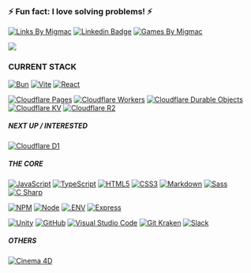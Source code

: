 ### ⚡ Fun fact: I love solving problems!  ⚡

[![Links By Migmac](https://img.shields.io/badge/Links_by-Migmac-dc3545?style=flat-square)](https://migmac.alltway.com) 
[![Linkedin Badge](https://img.shields.io/badge/-Miguel_Matos-0077B5?style=flat-square&logo=Linkedin&logoColor=white&link=https://www.linkedin.com/in/nirgn)](https://www.linkedin.com/in/miguelmatos99)
[![Games By Migmac](https://img.shields.io/badge/Games_by-Migmac-dc3545?style=flat-square)](https://alltway.com/games)

![](https://github-readme-stats.vercel.app/api/top-langs/?username=migmac99&langs_count=10&layout=compact&theme=dark&hide_title=true&exclude_repo=DLND,elmctron)

### CURRENT STACK
[![Bun](https://img.shields.io/badge/bun-%23EEE.svg?style=for-the-badge&logo=bun&logoColor=000000)](https://bun.sh/)
[![Vite](https://img.shields.io/badge/Vite-%23EEE.svg?style=for-the-badge&logo=vite&logoColor=646CFF)](https://vitejs.dev/)
[![React](https://img.shields.io/badge/React-%23EEE.svg?style=for-the-badge&logo=react&logoColor=61DAFB)](https://react.dev/)

[![Cloudflare Pages](https://img.shields.io/badge/Cloudflare-Pages-%23f38020.svg?style=for-the-badge&logo=cloudflare&logoColor=f38020)](https://developers.cloudflare.com/pages)
[![Cloudflare Workers](https://img.shields.io/badge/Cloudflare-Workers-%23f38020.svg?style=for-the-badge&logo=cloudflare&logoColor=f38020)](https://developers.cloudflare.com/workers/)
[![Cloudflare Durable Objects](https://img.shields.io/badge/Cloudflare-Durable%20Objects-%23f38020.svg?style=for-the-badge&logo=cloudflare&logoColor=white&logoColor=f38020)](https://developers.cloudflare.com/durable-objects/)
[![Cloudflare KV](https://img.shields.io/badge/Cloudflare-KV-%23f38020.svg?style=for-the-badge&logo=cloudflare&logoColor=f38020)](https://developers.cloudflare.com/kv/)
[![Cloudflare R2](https://img.shields.io/badge/Cloudflare-R2-%23f38020.svg?style=for-the-badge&logo=cloudflare&logoColor=f38020)](https://developers.cloudflare.com/r2/)

##### NEXT UP / INTERESTED
[![Cloudflare D1](https://img.shields.io/badge/Cloudflare-D1-%23f38020.svg?style=for-the-badge&logo=cloudflare&logoColor=f38020)](https://developers.cloudflare.com/d1/)

##### THE CORE
[![JavaScript](https://img.shields.io/badge/javascript-%23EEE.svg?style=for-the-badge&logo=javascript&logoColor=F7DF1E)](https://www.javascript.com/)
[![TypeScript](https://img.shields.io/badge/typescript-%23EEE.svg?style=for-the-badge&logo=typescript&logoColor=3178C6)](https://www.typescriptlang.org/)
[![HTML5](https://img.shields.io/badge/html5-%23EEE.svg?style=for-the-badge&logo=html5&logoColor=E34F26)](https://html.com/html5/)
[![CSS3](https://img.shields.io/badge/css3-%23EEE.svg?style=for-the-badge&logo=css3&logoColor=1572B6)](https://www.w3.org/TR/css3-roadmap/)
[![Markdown](https://img.shields.io/badge/markdown-%23EEE.svg?style=for-the-badge&logo=markdown&logoColor=000000)](https://daringfireball.net/projects/markdown/)
[![Sass](https://img.shields.io/badge/Sass-%23EEE.svg?style=for-the-badge&logo=sass&logoColor=CC6699)](https://sass-lang.com/)
[![C Sharp](https://img.shields.io/badge/csharp-%23EEE.svg?style=for-the-badge&logo=csharp&logoColor=512BD4)](https://learn.microsoft.com/en-us/dotnet/csharp/)

[![NPM](https://img.shields.io/badge/NPM-%23EEE.svg?style=for-the-badge&logo=npm&logoColor=white)](https://www.npmjs.com/)
[![Node](https://img.shields.io/badge/Node.js-%23EEE.svg?style=for-the-badge&logo=node.js&logoColor=339933)](https://nodejs.org/en/)
[![.ENV](https://img.shields.io/badge/.ENV-%23EEE.svg?style=for-the-badge&logo=.env&logoColor=ECD53F)](https://dotenv.org)
[![Express](https://img.shields.io/badge/Express-%23EEE.svg?style=for-the-badge&logo=express&logoColor=000)](https://expressjs.com/)

[![Unity](https://img.shields.io/badge/Unity-%23EEE.svg?style=for-the-badge&logo=unity&logoColor=000)](https://unity.com/)
[![GitHub](https://img.shields.io/badge/GitHub-%23EEE.svg?style=for-the-badge&logo=github&logoColor=000)](https://github.com/)
[![Visual Studio Code](https://img.shields.io/badge/VSCode-%23EEE.svg?style=for-the-badge&logo=visual-studio-code&logoColor=0078d7)](https://code.visualstudio.com/)
[![Git Kraken](https://img.shields.io/badge/GitKraken-%23EEE.svg?style=for-the-badge&logo=gitkraken&logoColor=179287)](https://www.gitkraken.com/)
[![Slack](https://img.shields.io/badge/Slack-%23EEE.svg?style=for-the-badge&logo=slack&logoColor=4A154B)](https://slack.com/)

##### OTHERS
[![Cinema 4D](https://img.shields.io/badge/Cinema%204D-%23EEE.svg?style=for-the-badge&logo=cinema4d&logoColor=011A6A)](https://www.maxon.net/en/cinema-4d)
